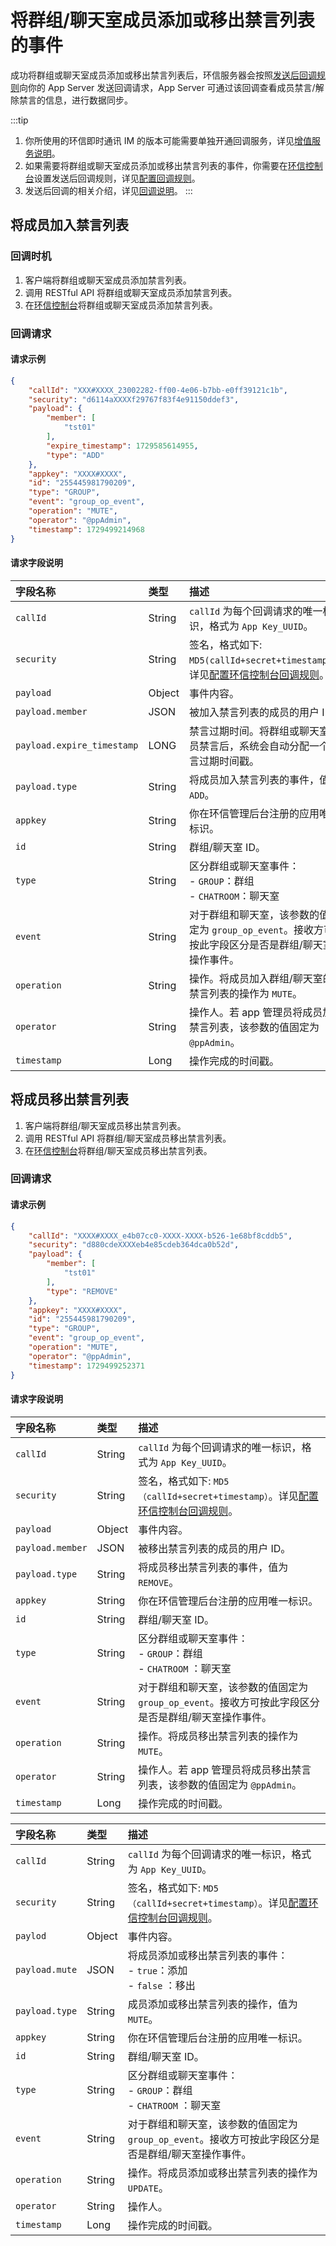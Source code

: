 # 将群组/聊天室成员添加或移出禁言列表的事件 

成功将群组或聊天室成员添加或移出禁言列表后，环信服务器会按照[发送后回调规则](/product/enable_and_configure_IM.html#配置回调规则)向你的 App Server 发送回调请求，App Server 可通过该回调查看成员禁言/解除禁言的信息，进行数据同步。

:::tip
1. 你所使用的环信即时通讯 IM 的版本可能需要单独开通回调服务，详见[增值服务说明](/product/pricing.html#增值服务费用)。
2. 如果需要将群组或聊天室成员添加或移出禁言列表的事件，你需要在[环信控制台](https://console.easemob.com/user/login)设置发送后回调规则，详见[配置回调规则](/product/enable_and_configure_IM.html#配置回调规则)。
3. 发送后回调的相关介绍，详见[回调说明](/document/server-side/callback.html)。
:::

## 将成员加入禁言列表

### 回调时机

1. 客户端将群组或聊天室成员添加禁言列表。
2. 调用 RESTful API 将群组或聊天室成员添加禁言列表。
3. 在[环信控制台](https://console.easemob.com/user/login)将群组或聊天室成员添加禁言列表。

### 回调请求

#### 请求示例

```json
{
	"callId": "XXX#XXXX_23002282-ff00-4e06-b7bb-e0ff39121c1b",
	"security": "d6114aXXXXf29767f83f4e91150ddef3",
	"payload": {
		"member": [
			"tst01"
		],
		"expire_timestamp": 1729585614955,
		"type": "ADD"
	},
	"appkey": "XXXX#XXXX",
	"id": "255445981790209",
	"type": "GROUP",
	"event": "group_op_event",
	"operation": "MUTE",
	"operator": "@ppAdmin",
	"timestamp": 1729499214968
}
```

#### 请求字段说明

| 字段名称         | 类型   | 描述                                                         |
| :------------- | :----- | :----------------------------------------------------------- |
| `callId`       | String | `callId` 为每个回调请求的唯一标识，格式为 `App Key_UUID`。 |
| `security`     | String | 签名，格式如下: `MD5(callId+secret+timestamp)`。详见[配置环信控制台回调规则](/product/enable_and_configure_IM.html#配置回调规则)。|
| `payload`       | Object | 事件内容。                                                     |
| `payload.member` | JSON   | 被加入禁言列表的成员的用户 ID。 |
| `payload.expire_timestamp` | LONG   | 禁言过期时间。将群组或聊天室成员禁言后，系统会自动分配一个禁言过期时间戳。 |
| `payload.type` | String | 将成员加入禁言列表的事件，值为 `ADD`。 |
| `appkey`       | String | 你在环信管理后台注册的应用唯一标识。                                |
| `id`           | String | 群组/聊天室 ID。                                                |
| `type`         | String | 区分群组或聊天室事件：<br/> - `GROUP`：群组 <br/> - `CHATROOM`：聊天室     |
| `event`        | String | 对于群组和聊天室，该参数的值固定为 `group_op_event`。接收方可按此字段区分是否是群组/聊天室操作事件。 |
| `operation`    | String | 操作。将成员加入群组/聊天室的禁言列表的操作为 `MUTE`。 |
| `operator`     | String | 操作人。若 app 管理员将成员加入禁言列表，该参数的值固定为 `@ppAdmin`。                                      |
| `timestamp`    | Long   | 操作完成的时间戳。                             |

## 将成员移出禁言列表

1. 客户端将群组/聊天室成员移出禁言列表。
2. 调用 RESTful API 将群组/聊天室成员移出禁言列表。
3. 在[环信控制台](https://console.easemob.com/user/login)将群组/聊天室成员移出禁言列表。

### 回调请求

#### 请求示例

```json
{
	"callId": "XXXX#XXXX_e4b07cc0-XXXX-XXXX-b526-1e68bf8cddb5",
	"security": "d880cdeXXXXeb4e85cdeb364dca0b52d",
	"payload": {
		"member": [
			"tst01"
		],
		"type": "REMOVE"
	},
	"appkey": "XXXX#XXXX",
	"id": "255445981790209",
	"type": "GROUP",
	"event": "group_op_event",
	"operation": "MUTE",
	"operator": "@ppAdmin",
	"timestamp": 1729499252371
}
```

#### 请求字段说明

| 字段名称         | 类型   | 描述                                                         |
| :------------- | :----- | :----------------------------------------------------------- |
| `callId`       | String | `callId` 为每个回调请求的唯一标识，格式为 `App Key_UUID`。 |
| `security`     | String | 签名，格式如下: `MD5（callId+secret+timestamp）`。详见[配置环信控制台回调规则](/product/enable_and_configure_IM.html#配置回调规则)。|
| `payload`       | Object | 事件内容。                                                     |
| `payload.member` | JSON   | 被移出禁言列表的成员的用户 ID。 | 
| `payload.type` | String | 将成员移出禁言列表的事件，值为 `REMOVE`。 |
| `appkey`       | String | 你在环信管理后台注册的应用唯一标识。        |
| `id`           | String | 群组/聊天室 ID。                                                |
| `type`         | String | 区分群组或聊天室事件：<br/> - `GROUP`：群组 <br/> - `CHATROOM` ：聊天室     |
| `event`        | String | 对于群组和聊天室，该参数的值固定为 `group_op_event`。接收方可按此字段区分是否是群组/聊天室操作事件。 |
| `operation`    | String | 操作。将成员移出禁言列表的操作为 `MUTE`。 |
| `operator`     | String | 操作人。若 app 管理员将成员移出禁言列表，该参数的值固定为 `@ppAdmin`。                                      |
| `timestamp`    | Long   | 操作完成的时间戳。                             |






















| 字段名称         | 类型   | 描述                                                         |
| :------------- | :----- | :----------------------------------------------------------- |
| `callId`       | String | `callId` 为每个回调请求的唯一标识，格式为 `App Key_UUID`。 |
| `security`     | String | 签名，格式如下: `MD5（callId+secret+timestamp）`。详见[配置环信控制台回调规则](/product/enable_and_configure_IM.html#配置回调规则)。|
| `paylod`       | Object | 事件内容。                                                     |
| `payload.mute` | JSON   | 将成员添加或移出禁言列表的事件：<br/> - `true`：添加 <br/> - `false` ：移出 |
| `payload.type` | String | 成员添加或移出禁言列表的操作，值为 `MUTE`。 |
| `appkey`       | String | 你在环信管理后台注册的应用唯一标识。                                |
| `id`           | String | 群组/聊天室 ID。                                                |
| `type`         | String | 区分群组或聊天室事件：<br/> - `GROUP`：群组 <br/> - `CHATROOM` ：聊天室     |
| `event`        | String | 对于群组和聊天室，该参数的值固定为 `group_op_event`。接收方可按此字段区分是否是群组/聊天室操作事件。 |
| `operation`    | String | 操作。将成员添加或移出禁言列表的操作为 `UPDATE`。 |
| `operator`     | String | 操作人。                                                       |
| `timestamp`    | Long   | 操作完成的时间戳。                                                       |














